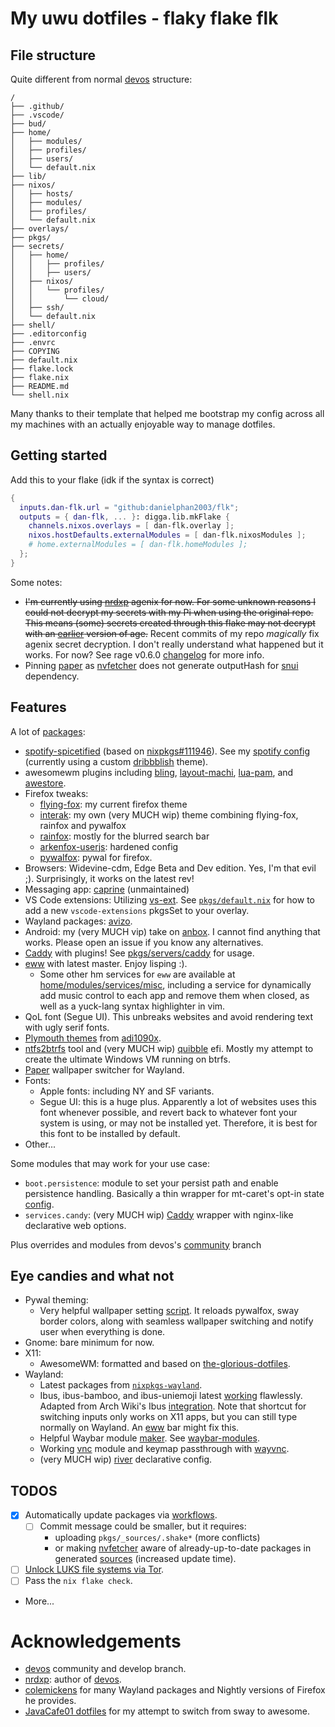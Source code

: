 # My uwu dotfiles - flaky flake flk

## File structure

Quite different from normal [devos][devos] structure:

```
/
├── .github/
├── .vscode/
├── bud/
├── home/
│   ├── modules/
│   ├── profiles/
│   ├── users/
│   └── default.nix
├── lib/
├── nixos/
│   ├── hosts/
│   ├── modules/
│   ├── profiles/
│   └── default.nix
├── overlays/
├── pkgs/
├── secrets/
│   ├── home/
│   │   ├── profiles/
│   │   ├── users/
│   ├── nixos/
│   │   └── profiles/
│   │       └── cloud/
│   ├── ssh/
│   └── default.nix
├── shell/
├── .editorconfig
├── .envrc
├── COPYING
├── default.nix
├── flake.lock
├── flake.nix
├── README.md
└── shell.nix
```

Many thanks to their template that helped me bootstrap my config across all my machines with an actually enjoyable way to manage dotfiles.

## Getting started

Add this to your flake (idk if the syntax is correct)
```nix
{
  inputs.dan-flk.url = "github:danielphan2003/flk";
  outputs = { dan-flk, ... }: digga.lib.mkFlake {
    channels.nixos.overlays = [ dan-flk.overlay ];
    nixos.hostDefaults.externalModules = [ dan-flk.nixosModules ];
    # home.externalModules = [ dan-flk.homeModules ];
  };
}
```

Some notes:
- ~~I'm currently using [nrdxp][nrdxp] agenix for now. For some unknown reasons I could not decrypt my secrets with my Pi when using the original repo.~~
  ~~This means (some) secrets created through this flake may not decrypt with an [earlier][divnix-agenix] version of age.~~
  Recent commits of my repo *magically* fix agenix secret decryption. I don't really understand what happened but it works. For now?
  See rage v0.6.0 [changelog][rage-v0.6.0-changelog] for more info.
- Pinning [paper][paper] as [nvfetcher][nvfetcher] does not generate outputHash for [snui][snui] dependency.

## Features

A lot of [packages][pkgs]:
- [spotify-spicetified][my-spotify-spicetified] (based on [nixpkgs#111946][nixpkgs-spotify-spicetified]).
  See my [spotify config][my-spotify-config] (currently using a custom [dribbblish][ddt] theme).
- awesomewm plugins including [bling][bling], [layout-machi][layout-machi], [lua-pam][lua-pam], and [awestore][awestore].
- Firefox tweaks:
  - [flying-fox][flying-fox]: my current firefox theme
  - [interak][interak]: my own (very MUCH wip) theme combining flying-fox, rainfox and pywalfox
  - [rainfox][rainfox]: mostly for the blurred search bar
  - [arkenfox-userjs][arkenfox-userjs]: hardened config
  - [pywalfox][pywalfox]: pywal for firefox.
- Browsers: Widevine-cdm, Edge Beta and Dev edition. Yes, I'm that evil ;). Surprisingly, it works on the latest rev!
- Messaging app: [caprine][caprine] (unmaintained)
- VS Code extensions: Utilizing [vs-ext][vs-ext]. See [`pkgs/default.nix`][vs-ext-example] for how to add a new `vscode-extensions` pkgsSet to your overlay.
- Wayland packages: [avizo][avizo].
- Android: my (very MUCH vip) take on [anbox][anbox]. I cannot find anything that works. Please open an issue if you know any alternatives.
- [Caddy][caddy] with plugins! See [pkgs/servers/caddy][caddy-with-plugins] for usage.
- [eww][eww] with latest master. Enjoy lisping :).
  - Some other hm services for `eww` are available at [home/modules/services/misc](./home/modules/services/misc), including a service for dynamically add music control to each app and remove them when closed, as well as a yuck-lang syntax highlighter in vim.
- QoL font (Segue UI). This unbreaks websites and avoid rendering text with ugly serif fonts.
- [Plymouth themes][plymouth-themes] from [adi1090x][adi1090x].
- [ntfs2btrfs][ntfs2btrfs] tool and (very MUCH wip) [quibble][quibble] efi. Mostly my attempt to create the ultimate Windows VM running on btrfs.
- [Paper][paper] wallpaper switcher for Wayland.
- Fonts:
  - Apple fonts: including NY and SF variants.
  - Segue UI: this is a huge plus. Apparently a lot of websites uses this font whenever possible, and revert back to whatever font your system is using, or may not be installed yet. Therefore, it is best for this font to be installed by default.
- Other...

Some modules that may work for your use case:
- `boot.persistence`: module to set your persist path and enable persistence handling. Basically a thin wrapper for mt-caret's opt-in state [config][optin-state].
- `services.candy`: (very MUCH wip) [Caddy][caddy] wrapper with nginx-like declarative web options.

Plus overrides and modules from devos's [community][devos-community] branch

## Eye candies and what not
- Pywal theming:
  - Very helpful wallpaper setting [script][wal-set]. It reloads pywalfox, sway border colors, along with seamless wallpaper switching and notify user when everything is done.
- Gnome: bare minimum for now.
- X11:
  - AwesomeWM: formatted and based on [the-glorious-dotfiles][the-glorious-dotfiles].
- Wayland:
  - Latest packages from [`nixpkgs-wayland`][nixpkgs-wayland].
  - Ibus, ibus-bamboo, and ibus-uniemoji latest [working][sway-startup] flawlessly. Adapted from Arch Wiki's Ibus [integration][arch-wiki-ibus]. Note that shortcut for switching inputs only works on X11 apps, but you can still type normally on Wayland. An [eww][eww] bar might fix this.
  - Helpful Waybar module [maker][waybar-module-maker]. See [waybar-modules][waybar-modules].
  - Working [vnc][repo-root-vnc] module and keymap passthrough with [wayvnc][wayvnc].
  - (very MUCH wip) [river][river] declarative config.

## TODOS
- [x] Automatically update packages via [workflows][auto-update-pkgs-workflow].
  - [ ] Commit message could be smaller, but it requires:
    - uploading `pkgs/_sources/.shake*` (more conflicts)
    - or making [nvfetcher][nvfetcher] aware of already-up-to-date packages in generated [sources][generated-sources] (increased update time).
- [ ] [Unlock LUKS file systems via Tor][tor-luks-unlock].
- [ ] Pass the `nix flake check`.
- More...

# Acknowledgements
- [devos][devos] community and develop branch.
- [nrdxp][nrdxp]: author of [devos][devos].
- [colemickens][colemickens] for many Wayland packages and Nightly versions of Firefox he provides.
- [JavaCafe01 dotfiles][JavaCafe01-dotfiles] for my attempt to switch from sway to awesome.

[devos]: https://github.com/divnix/devos

[nrdxp]: https://github.com/nrdxp

[divnix-agenix]: https://github.com/divnix/devos/blob/develop/flake.nix#L23

[rage-v0.6.0-changelog]: https://github.com/str4d/rage/releases/tag/v0.6.0

[paper]: https://gitlab.com/snakedye/paper
[nvfetcher]: https://github.com/berberman/nvfetcher
[snui]: https://gitlab.com/snakedye/snui

[home-manager]: https://github.com/nix-community/home-manager/tree/d370447
[nrdxp-nixos]: https://github.com/nrdxp/nixpkgs/more-general-fsbefore
[impermanance]: https://github.com/nix-community/impermanance
[persistence-profile]: ./profiles/misc/persistence

[firefox-nightly]: https://github.com/colemickens/flake-firefox-nightly
[nixpkgs-wayland]: https://github.com/colemickens/nixpkgs-wayland

[pkgs]: pkgs

[nixpkgs-spotify-spicetified]: https://github.com/NixOS/nixpkgs/pull/111946
[my-spotify-spicetified]: pkgs/applications/audio/spotify-spicetified/default.nix
[my-spotify-config]: profiles/graphical/spotify/default.nix
[ddt]: https://github.com/JulienMaille/dribbblish-dynamic-theme

[bling]: https://github.com/Nooo37/bling
[layout-machi]: https://github.com/xinhaoyuan/layout-machi
[lua-pam]: https://github.com/RMTT/lua-pam
[awestore]: https://github.com/K4rakara/awestore

[flying-fox]: https://github.com/akshat46/FlyingFox/
[interak]: pkgs/data/misc/interak/default.nix
[rainfox]: https://github.com/1280px/rainfox
[arkenfox-userjs]: https://github.com/arkenfox/user.js
[pywalfox]: https://github.com/Frewacom/pywalfox-native

[caprine]: https://github.com/sindresorhus/caprine

[vs-ext]: https://github.com/divnix/vs-ext
[vs-ext-example]: ./pkgs/default.nix#L33

[caddy]: https://caddyserver.com
[caddy-with-plugins]: ./pkgs/servers/caddy/default.nix
[eww]: https://github.com/elkowar/eww

[plymouth-themes]: https://github.com/adi1090x/plymouth-themes
[adi1090x]: https://github.com/adi1090x

[ntfs2btrfs]: https://github.com/maharmstone/ntfs2btrfs
[quibble]: https://github.com/maharmstone/quibble

[paper]: https://gitlab.com/snakedye/paper

[optin-state]: https://mt-caret.github.io/blog/posts/2020-06-29-optin-state.html

[devos-community]: https://github.com/divnix/devos/tree/community

[avizo]: https://github.com/misterdanb/avizo
[anbox]: https://github.com/anbox/anbox

[wal-set]: users/profiles/sway/config/scripts/wal-set.nix
[sway-startup]: users/profiles/sway/config/startup.nix
[the-glorious-dotfiles]: https://github.com/manilarome/the-glorious-dotfiles
[arch-wiki-ibus]: https://wiki.archlinux.org/title/IBus#Integration
[waybar-module-maker]: lib/pkgs-build/mkWaybarModule.nix
[waybar-modules]: users/profiles/sway/waybar/modules
[repo-root-vnc]: ./home/modules/services/wayvnc.nix
[wayvnc]: https://github.com/any1/wayvnc
[river]: https://github.com/ifreund/river

[auto-update-pkgs-workflow]: ./.github/workflows/auto-update-pkgs.yml
[generated-sources]: pkgs/_sources/generated.nix
[tor-luks-unlock]: https://nixos.wiki/wiki/Remote_LUKS_Unlocking

[colemickens]: https://github.com/colemickens
[JavaCafe01-dotfiles]: https://github.com/JavaCafe01/DotFiles
